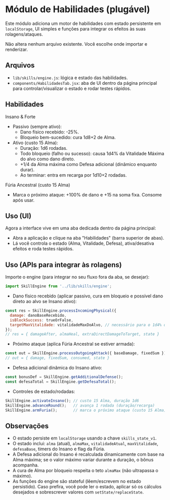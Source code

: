 # Módulo de Habilidades (plugável)

Este módulo adiciona um motor de habilidades com estado persistente em `localStorage`, UI simples e funções para integrar os efeitos às suas rolagens/ataques.

Não altera nenhum arquivo existente. Você escolhe onde importar e renderizar.

## Arquivos

- `lib/skills/engine.js`: lógica e estado das habilidades.
- `components/HabilidadesTab.jsx`: aba de UI dentro da página principal para controlar/visualizar o estado e rodar testes rápidos.

## Habilidades

Insano & Forte
- Passivo (sempre ativo):
  - Dano físico recebido: -25%.
  - Bloqueio bem-sucedido: cura 1d8+2 de Alma.
- Ativo (custo 15 Alma):
  - Duração: 1d6 rodadas.
  - Todo bloqueio (falho ou sucesso): causa 1d4% da Vitalidade Máxima do alvo como dano direto.
  - +1/4 da Alma máxima como Defesa adicional (dinâmico enquanto durar).
  - Ao terminar: entra em recarga por 1d10+2 rodadas.

Fúria Ancestral (custo 15 Alma)
- Marca o próximo ataque: +100% de dano e +15 na soma fixa. Consome após usar.

## Uso (UI)

Agora a interface vive em uma aba dedicada dentro da página principal:

- Abra a aplicação e clique na aba "Habilidades" (barra superior de abas).
- Lá você controla o estado (Alma, Vitalidade, Defesa), ativa/desativa efeitos e roda testes rápidos.

## Uso (APIs para integrar às rolagens)

Importe o engine (para integrar no seu fluxo fora da aba, se desejar):

```js
import SkillEngine from '../lib/skills/engine';
```

- Dano físico recebido (aplicar passivo, cura em bloqueio e possível dano direto ao alvo se Insano ativo):

```js
const res = SkillEngine.processIncomingPhysical({
  damage: danoBaseRecebido,
  isBlockSuccess: trueOrFalse,
  targetMaxVitalidade: vitalidadeMaxDoAlvo, // necessário para o 1d4% quando Insano ativo
});
// res = { damageAfter, almaHeal, extraDirectDamageToTarget, state }
```

- Próximo ataque (aplica Fúria Ancestral se estiver armada):

```js
const out = SkillEngine.processOutgoingAttack({ baseDamage, fixedSum });
// out = { damage, fixedSum, consumed, state }
```

- Defesa adicional dinâmica do Insano ativo:

```js
const bonusDef = SkillEngine.getAdditionalDefense();
const defesaTotal = SkillEngine.getDefesaTotal();
```

- Controles de estado/rodadas:

```js
SkillEngine.activateInsano(); // custo 15 Alma, duração 1d6
SkillEngine.advanceRound();   // avança 1 rodada (duração/recarga)
SkillEngine.armFuria();       // marca o próximo ataque (custo 15 Alma)
```

## Observações

- O estado persiste em `localStorage` usando a chave `skills_state_v1`.
- O estado inclui: `alma` (atual), `almaMax`, `vitalidadeAtual`, `maxVitalidade`, `defesaBase`, timers do Insano e flag da Fúria.
- A Defesa adicional do Insano é recalculada dinamicamente com base na Alma máxima; se o valor máximo variar durante a duração, o bônus acompanha.
- A cura de Alma por bloqueio respeita o teto `almaMax` (não ultrapassa o máximo).
- As funções do engine são stateful (lêem/escrevem no estado persistido). Caso prefira, você pode ler o estado, aplicar só os cálculos desejados e sobrescrever valores com `setState/replaceState`.
